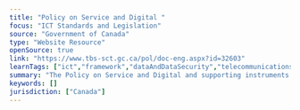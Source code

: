 ```yaml
---
title: "Policy on Service and Digital "
focus: "ICT Standards and Legislation"
source: "Government of Canada"
type: "Website Resource"
openSource: true
link: "https://www.tbs-sct.gc.ca/pol/doc-eng.aspx?id=32603"
learnTags: ["ict","framework","dataAndDataSecurity","telecommunications","canadianLandscape","government","regulation"]
summary: "The Policy on Service and Digital and supporting instruments serve as an integrated set of rules that articulate how Government of Canada organizations manage service delivery, information and data, information technology, and cyber security in the digital era. "
keywords: []
jurisdiction: ["Canada"]
---
```

